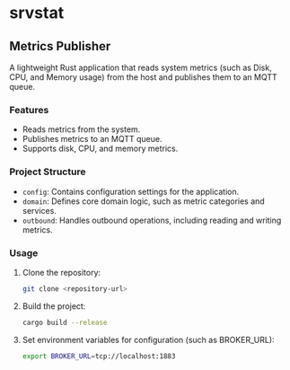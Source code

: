 # srvstat

## Metrics Publisher

A lightweight Rust application that reads system metrics (such as Disk, CPU, and Memory usage) from the host and publishes them to an MQTT queue.

### Features

- Reads metrics from the system.
- Publishes metrics to an MQTT queue.
- Supports disk, CPU, and memory metrics.

### Project Structure

- `config`: Contains configuration settings for the application.
- `domain`: Defines core domain logic, such as metric categories and services.
- `outbound`: Handles outbound operations, including reading and writing metrics.

### Usage

1. Clone the repository:
    ```bash
    git clone <repository-url>
    ```

2. Build the project:
    ```bash
    cargo build --release
    ```

3. Set environment variables for configuration (such as BROKER_URL):
    ```bash
    export BROKER_URL=tcp://localhost:1883

